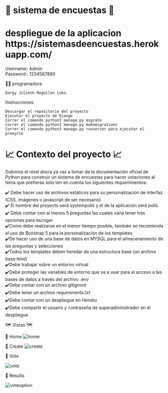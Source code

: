 # 📝 sistema de encuestas 📝

<h1> despliegue de la aplicacion 
https://sistemasdeencuestas.herokuapp.com/
</h1>

Username: Admin
<br>
Password:: 1234567890

👩‍💻 programadora 

    Dargy Julieth Mogollón Lobo.
    

Instrucciones:

    Descargar el repositorio del proyecto
    Ejecutar el proyecto de Django
    Correr el comando python3 manage.py migrate
    Correr el comando python3 manage.py makemigrations
    Correr el comando python3 manage.py runserver para ejecutar el proeycto

<h1> 📈 Contexto del proyecto 📈</h1>

<p> Subimos el nivel ahora ya vas a tomar de la documentación oficial de Python para construir un sistema de encuestas para hacer votaciones al tema que prefieras solo ten en cuenta los siguientes requerimientos: </p>

  ✔️ Debe hacer uso de archivos estáticos para su personalización de interfaz (CSS, imágenes o javascript de ser necesario)
  <br>
  ✔️ El nombre del proyecto será systempolls y el de la aplicación será polls
  <br>
  ✔️ Debe contar con al menos 5 preguntas las cuales vana tener tres opciones para escoger
   <br>
  ✔️Como debe realizarse en el menor tiempo posible, también se recomienda el uso de Boostrap 5 para la personalización de los templates
  <br>
  ✔️De hacer uso de una base de datos en MYSQL para el almacenamiento de las preguntas y selecciones
  <br>
  ✔️Todos los templates deben heredar de una estructura base (un archivo base.html)
  <br>
  ✔️Debe trabajar sobre un entorno virtual
  <br>
  ✔️Debe proteger las variables de entorno que va a usar para el acceso a las bases de datos a través del archivo .env
  <br>
  ✔️Debe contar con un archivo gitignore
  <br>
  ✔️Debe tener un archivo requirements.txt
  <br>
  ✔️Debe contar con un despliegue en Heroku
  <br>
  ✔️Debe compartir el usuario y contraseña de superadministrador en el despliegue
  
  🗺️ Vistas 🗺️
  
🧭 Home
![home](https://user-images.githubusercontent.com/90289472/166632452-3834a892-3d5c-4ae5-a9f3-28803eb8277c.png)

🧭 Create
![create](https://user-images.githubusercontent.com/90289472/166632500-90b5a36f-365d-4f81-b789-7dd1291b6399.png)

🧭 Vote

![vote](https://user-images.githubusercontent.com/90289472/166632536-314714df-21f0-4ddf-8c96-03c3f1f12125.png)


🧭 Results 

![voteoption](https://user-images.githubusercontent.com/90289472/166632565-d8880097-77e1-4bd0-8982-dea27e6efd80.png)








